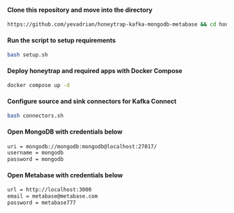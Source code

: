#### Clone this repository and move into the directory
```bash
https://github.com/yevadrian/honeytrap-kafka-mongodb-metabase && cd honeytrap-kafka-mongodb-metabase
```

#### Run the script to setup requirements
```bash
bash setup.sh
```

#### Deploy honeytrap and required apps with Docker Compose
```bash
docker compose up -d
```

#### Configure source and sink connectors for Kafka Connect
```bash
bash connectors.sh
```

#### Open MongoDB with credentials below
```txt
uri = mongodb://mongodb:mongodb@localhost:27017/
username = mongodb
password = mongodb
```

#### Open Metabase with credentials below
```txt
url = http://localhost:3000
email = metabase@metabase.com
password = metabase777
```
